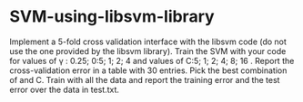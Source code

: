 # SVM-using-libsvm-library
Implement a 5-fold cross validation interface with the libsvm code (do not use the one provided
by the libsvm library). Train the SVM with your code for values of γ : 0.25; 0:5; 1; 2; 4 and values
of C:5; 1; 2; 4; 8; 16 . Report the cross-validation error in a table with 30 entries. Pick the best
combination of and C. Train with all the data and report the training error and the test error over
the data in test.txt.
